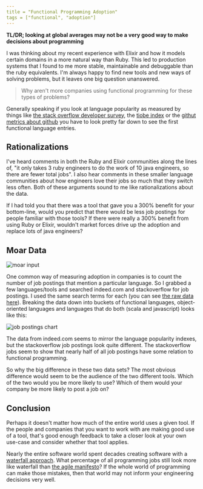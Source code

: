 ```yaml
---
title = "Functional Programming Adoption"
tags = ["functional", "adoption"]
---
```


__TL/DR; looking at global averages may not be a very good way to make decisions about programming__

I was thinking about my recent experience with Elixir and how it models certain domains in a more natural way than Ruby.
This led to production systems that I found to me more stable, maintainable and debuggable than the ruby equivalents.
I'm always happy to find new tools and new ways of solving problems, but it leaves one big question unanswered.

> Why aren't more companies using functional programming for these types of problems?

Generally speaking if you look at language popularity as measured by things like [the stack overflow developer survey](https://insights.stackoverflow.com/survey/2017#technology-programming-languages), the [tiobe index](https://www.tiobe.com/tiobe-index/) or the [githut metrics about github](http://githut.info/) you have to look pretty far down to see the first functional language entries.

## Rationalizations

I've heard comments in both the Ruby and Elixir communities along the lines of, "it only takes 3 ruby engineers to do the work of 10 java engineers, so there are fewer total jobs".
I also hear comments in these smaller language communities about how engineers love their jobs so much that they switch less often.
Both of these arguments sound to me like rationalizations about the data.

If I had told you that there was a tool that gave you a 300% benefit for your bottom-line, would you predict that there would be less job postings for people familiar with those tools?
If there were really a 300% benefit from using Ruby or Elixir, wouldn't market forces drive up the adoption and replace lots of java engineers?

## Moar Data

![moar input](https://i.imgur.com/8bY9Q2t.gif)

One common way of measuring adoption in companies is to count the number of job postings that mention a particular language.
So I grabbed a few languages/tools and searched indeed.com and stackoverflow for job postings. I used the same search terms for each (you can see [the raw data here](https://gist.github.com/mmmries/3162c3e7ff6d7628390def3bdfc21cda#file-language_job_postings-csv)).
Breaking the data down into buckets of functional languages, object-oriented languages and languages that do both (scala and javascript) looks like this:

![job postings chart](/assets/images/2018-03-18/job_postings_by_language_type.png)

The data from indeed.com seems to mirror the language popularity indexes, but the stackoverflow job postings look quite different.
The stackoverflow jobs seem to show that nearly half of all job postings have some relation to functional programming.

So why the big difference in these two data sets?
The most obvious difference would seem to be the audience of the two different tools.
Which of the two would you be more likely to use?
Which of them would your company be more likely to post a job on?

## Conclusion

Perhaps it doesn't matter how much of the entire world uses a given tool.
If the people and companies that you want to work with are making good use of a tool, that's good enough feedback to take a closer look at your own use-case and consider whether that tool applies.

Nearly the entire software world spent decades creating software with a [waterfall approach](https://en.wikipedia.org/wiki/Waterfall_model).
What percentage of all programming jobs still look more like waterfall than [the agile manifesto](http://agilemanifesto.org/)?
If the whole world of programming can make those mistakes, then that world may not inform your engineering decisions very well.